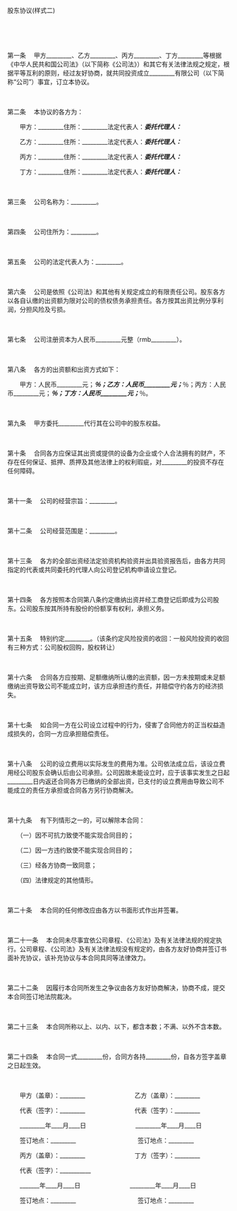 



股东协议(样式二)



 

　　

　　

第一条
　甲方_________、乙方_________、丙方_________、丁方_________等根据《中华人民共和国公司法》（以下简称《公司法》）和其它有关法律法规之规定，根据平等互利的原则，经过友好协商，就共同投资成立_________有限公司（以下简称“公司”）事宜，订立本协议。

　　

第二条
　本协议的各方为：

　　甲方：_________住所：_________法定代表人：_________委托代理人：_________

　　乙方：_________住所：_________法定代表人：_________委托代理人：_________

　　丙方：_________住所：_________法定代表人：_________委托代理人：_________

　　丁方：_________住所：_________法定代表人：_________委托代理人：_________

　　

第三条
　公司名称为：_________。

　　

第四条
　公司住所为：_________。

　　

第五条
　公司的法定代表人为：_________。

　　

第六条
　公司是依照《公司法》和其他有关规定成立的有限责任公司。股东各方以各自认缴的出资额为限对公司的债权债务承担责任。各方按其出资比例分享利润，分担风险及亏损。

　　

第七条
　公司注册资本为人民币_________元整（rmb_________）。

　　

第八条
　各方的出资额和出资方式如下：

　　甲方：人民币_________元；_________％；乙方：人民币_________元；_________％；丙方：人民币_________元；_________％；丁方：人民币_________元；_________％。

　　

第九条
　甲方委托_________代行其在公司中的股东权益。

　　

第十条
　合同各方应保证其出资或提供的设备为企业或个人合法拥有的财产，不存在任何保证、抵押、质押及其他法律上的权利瑕疵，对_________的投资不存在任何障碍。

　　

第十一条
　公司的经营宗旨：_________。

　　

第十二条
　公司经营范围是：_________。

　　

第十三条
　各方的全部出资经法定验资机构验资并出具验资报告后，由各方共同指定的代表或共同委托的代理人向公司登记机构申请设立登记。

　　

第十四条
　各方按照本合同第八条约定缴纳出资并经工商登记后即成为公司股东。公司股东按其所持有股份的份额享有权利，承担义务。

　　

第十五条
　特别约定_________。（该条约定风险投资的收回：一般风险投资的收回有三种方式：公司股权回购，股权转让）

　　

第十六条
　合同各方应按期、足额缴纳所认缴的出资额，因一方未按期或未足额缴纳出资导致公司不能成立时，该方应承担违约责任，并赔偿守约各方的经济损失。

　　

第十七条
　如合同一方在公司设立过程中的行为，侵害了合同他方的正当权益造成损失的，合同一方应承担赔偿责任。

　　

第十八条
　公司的设立费用以实际发生的费用为准。公司依法成立后，该设立费用经公司股东会确认后由公司承担。公司因故未能设立时，应于该事实发生之日起_________日内返还合同各方已缴纳的全部出资，已支付的设立费用由导致公司不能成立的责任方承担或合同各方另行协商解决。

　　

第十九条
　有下列情形之一的，可以解除本合同：

　　（一）因不可抗力致使不能实现合同目的；

　　（二）因一方违约致使不能实现合同目的；

　　（三）经各方协商一致同意；

　　（四）法律规定的其他情形。

　　

第二十条
　本合同的任何修改应由各方以书面形式作出并签署。

　　

第二十一条
　本合同未尽事宜依公司章程、《公司法》及有关法律法规的规定执行。公司章程、《公司法》及有关法律法规没有规定的，由各方友好协商并签订书面补充协议，该补充协议与本合同具同等法律效力。

　　

第二十二条
　因履行本合同所发生之争议由各方友好协商解决，协商不成，提交本合同签订地法院裁决。

　　

第二十三条
　本合同所称以上、以内、以下，都含本数；不满、以外不含本数。

　　

第二十四条
　本合同一式_________份，合同方各持_________份，自各方签字盖章之日起生效。　

　　　

　　甲方（盖章）：_________　　　　　　　　乙方（盖章）：_________　　

　　代表（签字）：_________　　　　　　　　代表（签字）：_________

　　_________年____月____日　　　　　　　　_________年____月____日　　

　　签订地点：_________　　　　　　　　　　签订地点：_________　　

　　丙方（盖章）：_________　　　　　　　　丁方（签字）：_________　　

　　代表（签字）：___________

　　_______年____月____日　　　　　　　　_________年____月____日　　

　　签订地点：_________　　　　　　　　　　签订地点：_________